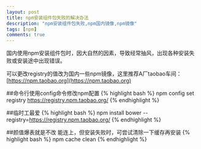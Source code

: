 ```yaml
---
layout: post
title: npm安装组件包失败的解决办法
description: "npm安装组件包失败,npm国内镜像,npm镜像"
tags: [npm]
comments: true
---
```


国内使用npm安装组件包时，因大自然的因素，导致经常抽风，出现各种安装失败或安装途中出现错误。

可以更改registry的值改为国内一些npm镜像，这里推荐A厂taobao车间：[https://npm.taobao.org](https://npm.taobao.org)

##命令行使用config命令修改npm配置
{% highlight bash %}
npm config set registry https://registry.npm.taobao.org/
{% endhighlight %}

##临时工最爱
{% highlight bash %}
npm install bower --registry=https://registry.npm.taobao.org/
{% endhighlight %}

##颜值爆表就是不改
能连上，但安装失败时，可尝试清除一下缓存再安装
{% highlight bash %}
npm cache clean
{% endhighlight %}